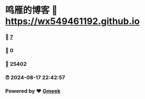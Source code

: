 # 鸣雁的博客 :link: https://wx549461192.github.io 
### :page_facing_up: [7](https://wx549461192.github.io/tag.html) 
### :speech_balloon: 0 
### :hibiscus: 25402 
### :alarm_clock: 2024-08-17 22:42:57 
### Powered by :heart: [Gmeek](https://github.com/Meekdai/Gmeek)
